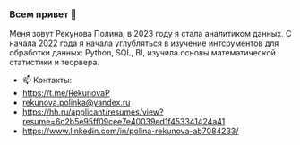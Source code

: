 ### Всем привет 👋

Меня зовут Рекунова Полина, в 2023 году я стала аналитиком данных.
С начала 2022 года я начала углубляться в изучение интсрументов для обработки данных: Python, SQL, BI, изучила основы математической статистики и теорвера.

- 📫 Контакты:
- https://t.me/RekunovaP
- rekunova.polinka@yandex.ru
- https://hh.ru/applicant/resumes/view?resume=6c2b5e95ff09cee7e40039ed1f453341424a41
- https://www.linkedin.com/in/polina-rekunova-ab7084233/

<!--
**rekunovap/rekunovap** is a ✨ _special_ ✨ repository because its `README.md` (this file) appears on your GitHub profile.

Here are some ideas to get you started:

- 🔭 I’m currently working on ...
- 🌱 I’m currently learning ...
- 👯 I’m looking to collaborate on ...
- 🤔 I’m looking for help with ...
- 💬 Ask me about ...
- 📫 How to reach me: ...
- 😄 Pronouns: ...
- ⚡ Fun fact: ...
-->
